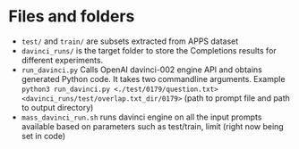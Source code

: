 # Files and folders
- `test/` and `train/` are subsets extracted from APPS dataset
- `davinci_runs/` is the target folder to store the Completions results for different experiments. 
- `run_davinci.py` Calls OpenAI davinci-002 engine API and obtains generated Python code. It takes two commandline arguments. Example `python3 run_davinci.py <./test/0179/question.txt> <davinci_runs/test/overlap.txt_dir/0179>` (path to prompt file and path to output directory)
- `mass_davinci_run.sh` runs davinci engine on all the input prompts available based on parameters such as test/train, limit (right now being set in code)
